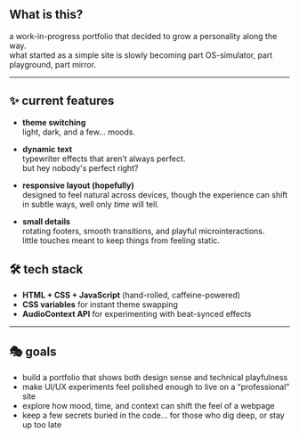 ## What is this?

a work-in-progress portfolio that decided to grow a personality along the way.  
what started as a simple site is slowly becoming part OS-simulator, part playground, part mirror.  

---


## ✨ current features

- **theme switching**  
  light, dark, and a few… moods.    

- **dynamic text**  
  typewriter effects that aren’t always perfect.  
  but hey nobody's perfect right?  

- **responsive layout (hopefully)**  
  designed to feel natural across devices, though the experience can shift in subtle ways, well only *time* will tell.  

- **small details**  
  rotating footers, smooth transitions, and playful microinteractions.  
  little touches meant to keep things from feeling static.  

## 🛠️ tech stack

- **HTML + CSS + JavaScript** (hand-rolled, caffeine-powered)  
- **CSS variables** for instant theme swapping  
- **AudioContext API** for experimenting with beat-synced effects  

---

## 🎭 goals

- build a portfolio that shows both design sense and technical playfulness
- make UI/UX experiments feel polished enough to live on a “professional” site
- explore how mood, time, and context can shift the feel of a webpage
- keep a few secrets buried in the code… for those who dig deep, or stay up too late
